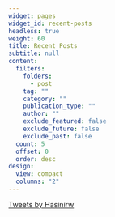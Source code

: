 ```yaml
---
widget: pages
widget_id: recent-posts
headless: true
weight: 60
title: Recent Posts
subtitle: null
content:
  filters:
    folders:
      - post
    tag: ""
    category: ""
    publication_type: ""
    author: ""
    exclude_featured: false
    exclude_future: false
    exclude_past: false
  count: 5
  offset: 0
  order: desc
design:
  view: compact
  columns: "2"
---
```

<a class="twitter-timeline" href="https://twitter.com/Hasinirw?ref_src=twsrc%5Etfw">Tweets by Hasinirw</a> <script async src="https://platform.twitter.com/widgets.js" charset="utf-8"></script>